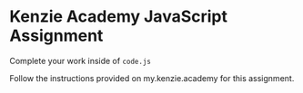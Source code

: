 # Kenzie Academy JavaScript Assignment

Complete your work inside of `code.js`

Follow the instructions provided on my.kenzie.academy for this assignment.
